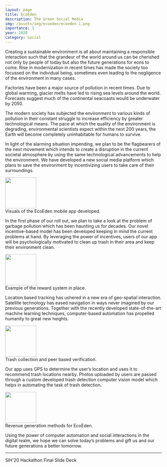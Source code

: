 ```yaml
---
layout: page
title: EcoEden
description: The Green Social Media
img: /assets/img/ecoeden/ecoeden-1.png
importance: 1
year: 2020
category: Social
---
```


Creating a sustainable environment is all about maintaining a responsible interaction such that the grandeur of the world around us can be cherished not only by people of today but also the future generations for eons to come. Rise in modernization in recent times has made the society too focussed on the individual being, sometimes even leading to the negligence of the environment in many cases. 

<div class="row justify-content-sm-center">
    <div class="col-sm-8 mt-3">
        <img class="img-fluid rounded z-depth-1" src="https://www.zameen.com/news/wp-content/uploads/2018/08/factory-pollution.jpg" alt="" title=""/>
    </div>
    <div class="col-sm-4 mt-3">
        <img class="img-fluid rounded z-depth-1" src="https://i.pinimg.com/236x/7c/92/82/7c92820e3e3e50838671b8d8c6a059c9--ice-ice-baby-iceberg.jpg" alt="" title=""/>
    </div>
</div>
<div class="caption">
    Factories have been a major source of pollution in recent times. Due to global warming, glacier melts have led to rising sea levels around the world. Forecasts suggest much of the continental seacoasts would be underwater by 2050.
</div>

The modern society has subjected the environment to various kinds of pollution in their constant struggle to increase efficiency by greater technological means. The pace at which the quality of the environment is degrading, environmental scientists expect within the next 200 years, the Earth will become completely uninhabitable for humans to survive.


In light of the alarming situation impending, we plan to be the flagbearers of the next movement which intends to create a disruption in the current societal atmosphere by using the same technological advancements to help the environment. We have developed a new social media platform which plans to save the environment by incentivizing users to take care of their surroundings.

<div class="row justify-content-sm-center">
    <div class="col-sm-8 mt-3 mt-md-0">
        <img class="img-fluid rounded z-depth-1" src="{{ '/assets/img/ecoeden/ecoeden-1.png' | relative_url }}" height="100" alt="" title=""/>
    </div>
</div>
<div class="caption">
    Visuals of the EcoEden mobile app developed.
</div>


In the first phase of our roll out, we plan to take a look at the problem of garbage pollution which has been haunting us for decades. Our novel incentive-based model has been developed keeping in mind the current problems at hand. By leveraging the power of incentives, users of our app will be psychologically motivated to clean up trash in their area and keep their environment clean.

<div class="row justify-content-sm-center">
    <div class="col-sm-10 mt-3 mt-md-0">
        <img class="img-fluid rounded z-depth-1" src="{{ '/assets/img/ecoeden/ecoeden-2.png' | relative_url }}" height="100" alt="" title=""/>
    </div>
</div>
<div class="caption">
    Example of the reward system in place.
</div>

Location based tracking has ushered in a new era of geo-spatial interaction. Satellite technology has eased navigation in ways never imagined by our previous generations. Together with the recently developed state-of-the-art machine learning techniques, computer-based automation has propelled humanity to great new heights.

<div class="row justify-content-sm-center">
    <div class="col-sm-10 mt-3 mt-md-0">
        <img class="img-fluid rounded z-depth-1" src="{{ '/assets/img/ecoeden/ecoeden-3.png' | relative_url }}" height="100" alt="" title=""/>
    </div>
</div>
<div class="caption">
    Trash collection and peer based verification.
</div>

Our app uses GPS to determine the user’s location and uses it to recommend trash locations nearby. Photos uploaded by users are passed through a custom developed trash detection computer vision model which helps in automating the task of trash detection.

<div class="row justify-content-sm-center">
    <div class="col-sm-10 mt-3 mt-md-0">
        <img class="img-fluid rounded z-depth-1" src="{{ '/assets/img/ecoeden/ecoeden-4.jpg' | relative_url }}" height="100" alt="" title=""/>
    </div>
</div>
<div class="caption">
    Revenue generation methods for EcoEden.
</div>

Using the power of computer automation and social interactions in the digital realm, we hope we can solve today’s problems and gift us and our future generations a better tomorrow.

<hr>

<div id="splide-loader" class="row justify-content-sm-center">
    <div class="col-sm-6 mt-3 mt-md-0">
        <img class="img-fluid rounded z-depth-0" src="https://i.pinimg.com/originals/df/d2/68/dfd2683c9701642c776e31d3b0d603a9.gif" alt="" title=""/>
    </div>
</div>

<div class="splide" id="splide-master" hidden="true">
	<div class="splide__track">
		<ul id="ecoeden-slides" class="splide__list">			
		</ul>
	</div>
</div>
<div class="caption">
    SIH'20 Hackathon Final Slide Deck
</div>

<script>

    var index = 0
    var slideCount = 21
    var tempImg = new Image()

    const event = new Event('splidesLoaded');

    tempImg.onload = function(){
        appendImage();
    }
    var tryLoadImage = function( index ){
        tempImg.src = '/assets/img/ecoeden/slides/ecoeden-' + index + '.jpg'
    }

    var appendImage = function(){

        var newImage = document.createElement('img')
        newImage.setAttribute('class', 'image-item')
        newImage.setAttribute('height', '400')
        newImage.src = tempImg.src

        var liItem = document.createElement('li')
        liItem.setAttribute('class', 'splide__slide')
        liItem.appendChild(newImage)

        document.getElementById('ecoeden-slides').appendChild(liItem)
        index = index + 1

        if (index < slideCount) {
            tryLoadImage ( index )
        }
        else {
            document.dispatchEvent(event);
        }
    }

    tryLoadImage( index );

</script>
